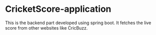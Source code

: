 # CricketScore-application
This is the backend part developed using spring boot. It fetches the live score from other websites like CricBuzz.
